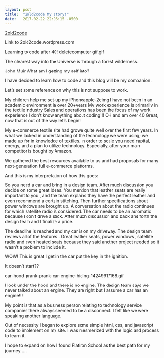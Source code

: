 ```yaml
---
layout: post
title:  "2old2code My story!"
date:   2017-02-22 22:16:15 -0500
---
```


[2old2code](https://2old2code.wordpress.com/)

Link to 2old2code.wordpress.com

Learning to code after 40!
deletecomputer gif.gif

The clearest way into the Universe is through a forest wilderness.

John Muir
What am I getting my self into?

I have decided to learn how to code and this blog will be my companion.

Let’s set some reference on why this is not suppose to work.

My children help me set-up my iPhoneapple-2eimg
I have not been in an academic environment in over 20+years
My work experience is primarily in the textile industry
Sales and operations has been the focus of my work experience
I don’t know anything about coding!!!
OH and am over 40
Great, now that is out of the way let’s begin!

My e-commerce textile site had grown quite well over the first few years. In what we lacked in understanding of the technology we were using; we made up for in knowledge of textiles. In order to scale you need capital, energy, and a plan to utilize technology. Especially, after your main competitor is bought by Amazon.

We gathered the best resources available to us and had proposals for many next-generation full e-commerce platforms.

And this is my interpretation of how this goes:

So you need a car and bring in a design team. After much discussion you decide on some great ideas. You mention that leather seats are really important to you , and the team explains they have the perfect leather and even recommend a certain stitching. Then further specifications about power windows are brought up. A conversation about the radio continues for which satellite radio is considered. The car needs to be an automatic because I don’t drive a stick. After much discussion and back and forth the design team and I finalize a price.

The deadline is reached and my car is on my driveway. The design team reviews all of the features . Great leather seats, power windows , satellite radio and even heated seats because they said another project needed so it wasn’t a problem to include it.

WOW! This is great I get in the car put the key in the ignition.

It doesn’t start??

car-hood-prank-prank-car-engine-hiding-14249917168.gif

I look under the hood and there is no engine. The design team says we never talked about an engine. They are right but I assume a car has an engine!!!

My point is that as a business person relating to technology service companies there always seemed to be a disconnect. I felt like we were speaking another language.

Out of necessity I began to explore some simple html, css, and javascript code to implement on my site. I was mesmerized with the logic and process to learn it.

I hope to expand on how I found Flatiron School as the best path for my journey ….
